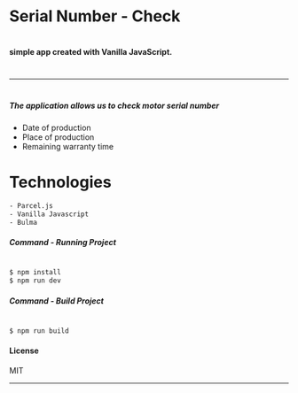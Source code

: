 

#  Serial Number - Check
#
#### simple app created with Vanilla JavaScript.
#
***
#
##### The application allows us to check motor serial number
 - Date of production
 - Place of production
 - Remaining warranty time 

# Technologies

```sh
- Parcel.js
- Vanilla Javascript
- Bulma
```

##### Command - Running Project 
#

```sh
$ npm install
$ npm run dev
```

##### Command - Build Project
#

```sh
$ npm run build
```
#### License
MIT

---
